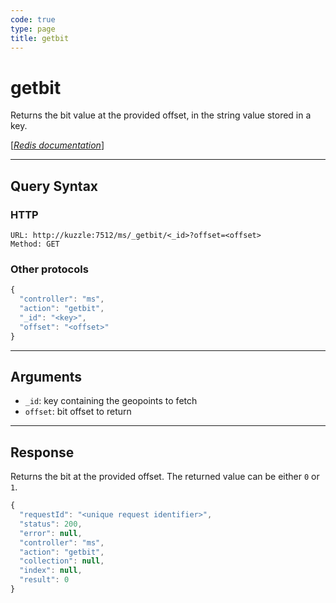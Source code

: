 ```yaml
---
code: true
type: page
title: getbit
---
```


# getbit



Returns the bit value at the provided offset, in the string value stored in a key.

[[_Redis documentation_]](https://redis.io/commands/getbit)

---

## Query Syntax

### HTTP

```http
URL: http://kuzzle:7512/ms/_getbit/<_id>?offset=<offset>
Method: GET
```

### Other protocols

```js
{
  "controller": "ms",
  "action": "getbit",
  "_id": "<key>",
  "offset": "<offset>"
}
```

---

## Arguments

- `_id`: key containing the geopoints to fetch
- `offset`: bit offset to return

---

## Response

Returns the bit at the provided offset. The returned value can be either `0` or `1`.

```javascript
{
  "requestId": "<unique request identifier>",
  "status": 200,
  "error": null,
  "controller": "ms",
  "action": "getbit",
  "collection": null,
  "index": null,
  "result": 0
}
```
